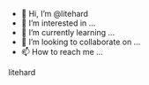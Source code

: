 - 👋 Hi, I’m @litehard
- 👀 I’m interested in ...
- 🌱 I’m currently learning ...
- 💞️ I’m looking to collaborate on ...
- 📫 How to reach me ...

<!---
litehard/litehard is a ✨ special ✨ repository because its `README.md` (this file) appears on your GitHub profile.
You can click the Preview link to take a look at your changes.
--->
litehard
